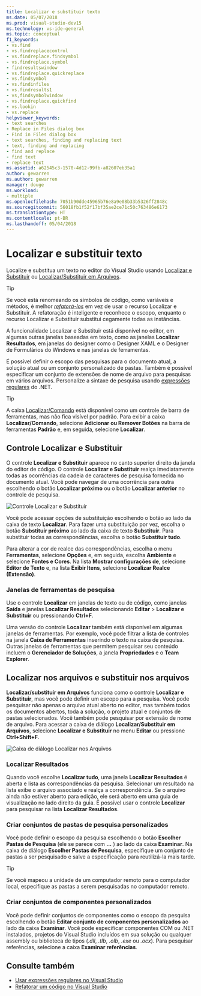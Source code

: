 ```yaml
---
title: Localizar e substituir texto
ms.date: 05/07/2018
ms.prod: visual-studio-dev15
ms.technology: vs-ide-general
ms.topic: conceptual
f1_keywords:
- vs.find
- vs.findreplacecontrol
- vs.findreplace.findsymbol
- vs.findreplace.symbol
- findresultswindow
- vs.findreplace.quickreplace
- vs.findsymbol
- vs.findinfiles
- vs.findresults1
- vs,findsymbolwindow
- vs.findreplace.quickfind
- vs.lookin
- vs.replace
helpviewer_keywords:
- text searches
- Replace in Files dialog box
- Find in Files dialog box
- text searches, finding and replacing text
- text, finding and replacing
- find and replace
- find text
- replace text
ms.assetid: a62545c3-1570-4d12-99fb-a82607eb35a1
author: gewarren
ms.author: gewarren
manager: douge
ms.workload:
- multiple
ms.openlocfilehash: 7051b90dde45965b76e8a9e08b33b5326ff2848c
ms.sourcegitcommit: 56018fb1f52f17bf35ae2ce71c50c763486e6173
ms.translationtype: HT
ms.contentlocale: pt-BR
ms.lasthandoff: 05/04/2018
---
```

# <a name="find-and-replace-text"></a>Localizar e substituir texto

Localize e substitua um texto no editor do Visual Studio usando [Localizar e Substituir](#find-and-replace-control) ou [Localizar/Substituir em Arquivos](#find-in-files-and-replace-in-files).

> [!TIP]
> Se você está renomeando os símbolos de código, como variáveis e métodos, é melhor *[refatorá-los](../ide/reference/rename.md)* em vez de usar o recurso Localizar e Substituir. A refatoração é inteligente e reconhece o escopo, enquanto o recurso Localizar e Substituir substitui cegamente todas as instâncias.

A funcionalidade Localizar e Substituir está disponível no editor, em algumas outras janelas baseadas em texto, como as janelas **Localizar Resultados**, em janelas do designer como o Designer XAML e o Designer de Formulários do Windows e nas janelas de ferramentas.

É possível definir o escopo das pesquisas para o documento atual, a solução atual ou um conjunto personalizado de pastas. Também é possível especificar um conjunto de extensões de nome de arquivo para pesquisas em vários arquivos. Personalize a sintaxe de pesquisa usando [expressões regulares](../ide/using-regular-expressions-in-visual-studio.md) do .NET.

> [!TIP]
> A caixa [Localizar/Comando](../ide/find-command-box.md) está disponível como um controle de barra de ferramentas, mas não fica visível por padrão. Para exibir a caixa **Localizar/Comando**, selecione **Adicionar ou Remover Botões** na barra de ferramentas **Padrão** e, em seguida, selecione **Localizar**.

## <a name="find-and-replace-control"></a>Controle Localizar e Substituir

O controle **Localizar e Substituir** aparece no canto superior direito da janela do editor de código. O controle **Localizar e Substituir** realça imediatamente todas as ocorrências da cadeia de caracteres de pesquisa fornecida no documento atual. Você pode navegar de uma ocorrência para outra escolhendo o botão **Localizar próximo** ou o botão **Localizar anterior** no controle de pesquisa.

![Controle Localizar e Substituir](media/find-and-replace-box.png)

Você pode acessar opções de substituição escolhendo o botão ao lado da caixa de texto **Localizar**. Para fazer uma substituição por vez, escolha o botão **Substituir próximo** ao lado da caixa de texto **Substituir**. Para substituir todas as correspondências, escolha o botão **Substituir tudo**.

Para alterar a cor de realce das correspondências, escolha o menu **Ferramentas**, selecione **Opções** e, em seguida, escolha **Ambiente** e selecione **Fontes e Cores**. Na lista **Mostrar configurações de**, selecione **Editor de Texto** e, na lista **Exibir Itens**, selecione **Localizar Realce (Extensão)**.

### <a name="search-tool-windows"></a>Janelas de ferramentas de pesquisa

Use o controle **Localizar** em janelas de texto ou de código, como janelas **Saída** e janelas **Localizar Resultados** selecionando **Editar** > **Localizar e Substituir** ou pressionando **Ctrl+F**.

Uma versão do controle **Localizar** também está disponível em algumas janelas de ferramentas. Por exemplo, você pode filtrar a lista de controles na janela **Caixa de Ferramentas** inserindo o texto na caixa de pesquisa. Outras janelas de ferramentas que permitem pesquisar seu conteúdo incluem o **Gerenciador de Soluções**, a janela **Propriedades** e o **Team Explorer**.

## <a name="find-in-files-and-replace-in-files"></a>Localizar nos arquivos e substituir nos arquivos

**Localizar/substituir em Arquivos** funciona como o controle **Localizar e Substituir**, mas você pode definir um escopo para a pesquisa. Você pode pesquisar não apenas o arquivo atual aberto no editor, mas também todos os documentos abertos, toda a solução, o projeto atual e conjuntos de pastas selecionados. Você também pode pesquisar por extensão de nome de arquivo. Para acessar a caixa de diálogo **Localizar/Substituir em Arquivos**, selecione **Localizar e Substituir** no menu **Editar** ou pressione **Ctrl+Shift+F**.

![Caixa de diálogo Localizar nos Arquivos](media/find-in-files-box.png)

### <a name="find-results"></a>Localizar Resultados

Quando você escolhe **Localizar tudo**, uma janela **Localizar Resultados** é aberta e lista as correspondências da pesquisa. Selecionar um resultado na lista exibe o arquivo associado e realça a correspondência. Se o arquivo ainda não estiver aberto para edição, ele será aberto em uma guia de visualização no lado direito da guia. É possível usar o controle **Localizar** para pesquisar na lista **Localizar Resultados**.

### <a name="create-custom-search-folder-sets"></a>Criar conjuntos de pastas de pesquisa personalizados

Você pode definir o escopo da pesquisa escolhendo o botão **Escolher Pastas de Pesquisa** (ele se parece com **...** ) ao lado da caixa **Examinar**. Na caixa de diálogo **Escolher Pastas de Pesquisa**, especifique um conjunto de pastas a ser pesquisado e salve a especificação para reutilizá-la mais tarde.

> [!TIP]
> Se você mapeou a unidade de um computador remoto para o computador local, especifique as pastas a serem pesquisadas no computador remoto.

### <a name="create-custom-component-sets"></a>Criar conjuntos de componentes personalizados

Você pode definir conjuntos de componentes como o escopo da pesquisa escolhendo o botão **Editar conjunto de componentes personalizados** ao lado da caixa **Examinar**. Você pode especificar componentes COM ou .NET instalados, projetos do Visual Studio incluídos em sua solução ou qualquer assembly ou biblioteca de tipos (*.dll*, *.tlb*, *.olb*, *.exe* ou *.ocx*). Para pesquisar referências, selecione a caixa **Examinar referências**.

## <a name="see-also"></a>Consulte também

- [Usar expressões regulares no Visual Studio](../ide/using-regular-expressions-in-visual-studio.md)
- [Refatorar um código no Visual Studio](../ide/refactoring-in-visual-studio.md)